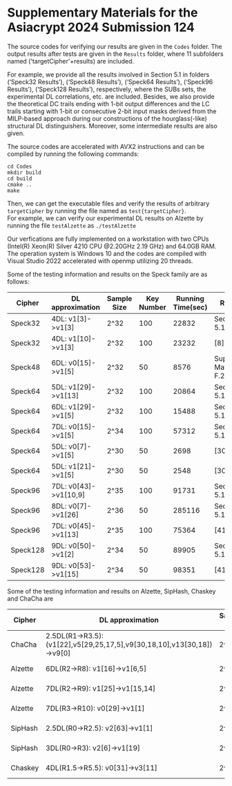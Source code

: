 # Supplementary Materials for the Asiacrypt 2024 Submission 124
 



The source codes for verifying our results are given in the `Codes` folder. 
The output results after tests are given in the `Results` folder, where 11 subfolders named ('targetCipher'+results) are included.  

For example, we provide all the results involved in Section 5.1 in folders (‘Speck32 Results’), (‘Speck48 Results’), (‘Speck64 Results’), (‘Speck96 Results’), (‘Speck128 Results’), respectively, where the SUBs sets, the experimental DL correlations, etc. are included. Besides, we also provide the theoretical DC trails ending with 1-bit output differences and the LC trails starting with 1-bit or consecutive 2-bit input masks derived from the MILP-based approach during our constructions of the hourglass(-like) structural DL distinguishers. Moreover, some intermediate results are also given. 

The source codes are accelerated with AVX2 instructions and can be compiled by running the following commands:
```
cd Codes
mkdir build
cd build
cmake ..
make
```
Then, we can get the executable files and verify the results of arbitrary `targetCipher` by running the file named as `test{targetCipher}`.  
For example, we can verify our experimental DL results on Alzette by running the file `testAlzette` as
``
./testAlzette
``

Our verfications are fully implemented on a workstation with two CPUs (Intel(R) Xeon(R) Silver 4210 CPU @2.20GHz 2.19 GHz) and 64.0GB RAM. The operation system is Windows 10 and the codes are compiled with Visual Studio 2022 accelerated with openmp utilizing 20 threads.

Some of the testing information and results on the Speck family are as follows:

|Cipher |DL approximation |Sample Size|   Key Number|Running Time(sec)|Ref.
|----|----|----|----|----|----|
|Speck32 |   4DL: v1[3]->v1[3]|       2^32  |         100  |   22832  |     Section 5.1|
|Speck32 |   4DL: v1[10]->v1[3] |     2^32 |          100   |        23232 |        [8]
|Speck48 |   6DL: v0[15]->v1[5]|     2^32 |           50 |          8576    |    Supp. Mat. F.2|
|Speck64  |  5DL: v1[29]->v1[13]   |  2^32  |         100 |          20864  |     Section 5.1|
|Speck64   | 6DL: v1[29]->v1[5]   |   2^32   |        100    |       15488    |   Section 5.1|
|Speck64  |  7DL: v0[15]->v1[5]      |2^34    |       100     |      57312    |   Section 5.1|
|Speck64 |   5DL: v0[7]->v1[5]      | 2^30     |       50    |       2698     |     [30]|
|Speck64  |  5DL: v1[21]->v1[5]      |2^30   |         50     |      2548     |     [30]|
|Speck96   | 7DL: v0[43]->v1[10,9]   |2^35       |    100          | 91731   |    Section 5.1|
|Speck96    |8DL: v0[7]->v1[26]      |2^36      |      50    |       285116 |     Section 5.1  |
|Speck96  |  7DL: v0[45]->v1[13]  |   2^35   |        100   |        75364    |     [41]  |
|Speck128  | 9DL: v0[50]->v1[2]   |   2^34        |    50        |  89905     |  Section 5.1 |
|Speck128  | 9DL: v0[53]->v1[15]     |2^34     |       50     |      98351   |      [41] |  

 Some of the testing information and results on Alzette, SipHash, Chaskey and ChaCha are
 
|Cipher |DL approximation |Sample Size| Running Time(sec)|Ref.
|----|----|----|----|----|
|ChaCha | 2.5DL(R1->R3.5): (v1[22],v5[29,25,17,5],v9[30,18,10],v13[30,18])->v9[0]|   2^43|  1893940 | Section 6.1|
|Alzette | 6DL(R2->R8): v1[16]->v1[6,5] |     2^34  |         983  |    Section 5.2|
|Alzette | 7DL(R2->R9): v1[25]->v1[15,14] |   2^38  |        16659  |   Section 5.2|
|Alzette | 7DL(R3->R10): v0[29]->v1[1]  |     2^34  |        1074   |  Section 5.2|
|SipHash | 2.5DL(R0->R2.5): v2[63]->v1[1] |   2^25  |         5.5   |   Section 5.3|
|SipHash | 3DL(R0->R3): v2[6]->v1[19]  |      2^25  |          6   |    Section 5.3|
|Chaskey | 4DL(R1.5->R5.5): v0[31]->v3[11] |   2^34  |         1702 |   Section 5.4 |